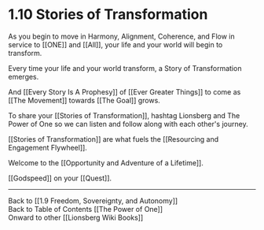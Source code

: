 # 1.10 Stories of Transformation 

As you begin to move in Harmony, Alignment, Coherence, and Flow in service to [[ONE]] and [[All]], your life and your world will begin to transform. 

Every time your life and your world transform, a Story of Transformation emerges. 

And [[Every Story Is A Prophesy]] of [[Ever Greater Things]] to come as [[The Movement]] towards [[The Goal]] grows. 

To share your [[Stories of Transformation]], hashtag Lionsberg and The Power of One so we can listen and follow along with each other's journey. 

[[Stories of Transformation]] are what fuels the [[Resourcing and Engagement Flywheel]].  

Welcome to the [[Opportunity and Adventure of a Lifetime]]. 

[[Godspeed]] on your [[Quest]]. 

___

Back to [[1.9 Freedom, Sovereignty, and Autonomy]]    
Back to Table of Contents [[The Power of One]]   
Onward to other [[Lionsberg Wiki Books]]   